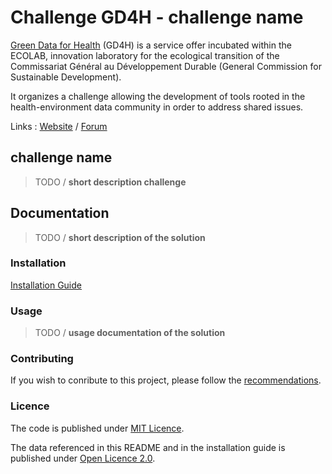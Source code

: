 # Challenge GD4H - challenge name

<a href="https://gd4h.ecologie.gouv.fr/" target="_blank" rel="noreferrer">Green Data for Health</a> (GD4H) is a service offer incubated within the ECOLAB, innovation laboratory for the ecological transition of the Commissariat Général au Développement Durable (General Commission for Sustainable Development).

It organizes a challenge allowing the development of tools rooted in the health-environment data community in order to address shared issues.

Links : 
<a href="https://challenge.gd4h.ecologie.gouv.fr/" target="_blank" rel="noreferrer">Website</a> /
<a href="https://forum.challenge.gd4h.ecologie.gouv.fr/" target="_blank" rel="noreferrer">Forum</a>

## challenge name

>TODO / **short description challenge**

## **Documentation**

>TODO / **short description of the solution**

### **Installation**

[Installation Guide](/INSTALL.md)

### **Usage**

>TODO / **usage documentation of the solution**

### **Contributing**

If you wish to conribute to this project, please follow the [recommendations](/CONTRIBUTING.md).

### **Licence**

The code is published under [MIT Licence](/LICENSE).

The data referenced in this README and in the installation guide is published under <a href="https://www.etalab.gouv.fr/wp-content/uploads/2018/11/open-licence.pdf">Open Licence 2.0</a>.